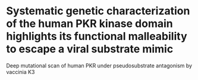# Systematic genetic characterization of the human PKR kinase domain highlights its functional malleability to escape a viral substrate mimic

Deep mutational scan of human PKR under pseudosubstrate antagonism by vaccinia K3
